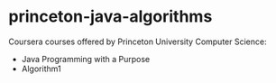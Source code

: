 # princeton-java-algorithms
 Coursera courses offered by Princeton University Computer Science: 
 - Java Programming with a Purpose
 - Algorithm1
